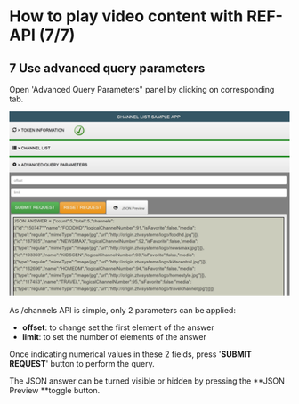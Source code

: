 #  How to play video content with REF-API (7/7)


## 7 Use advanced query parameters


Open 'Advanced Query Parameters" panel by clicking on corresponding tab.


  ![](./assets/images/Start-REF-API-102-06.jpg)<br/>



As /channels API is simple, only 2 parameters can be applied:
- **offset**: to change set the first element of the answer
- **limit**: to set the number of elements of the answer


Once indicating numerical values in these 2 fields, 
press '**SUBMIT REQUEST**' button to perform the query.

The JSON answer can be turned visible or hidden by pressing the **JSON Preview **toggle button.

